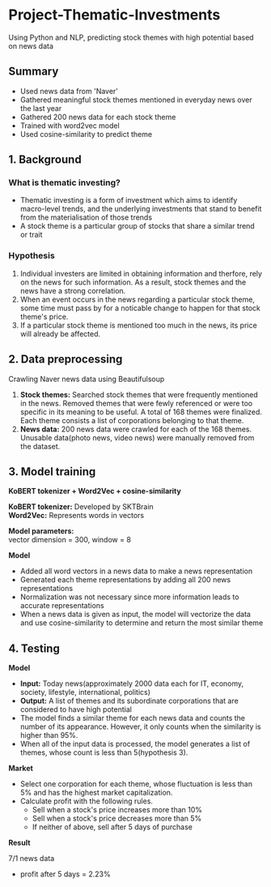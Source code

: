 # Project-Thematic-Investments
Using Python and NLP, predicting stock themes with high potential based on news data

## Summary
* Used news data from 'Naver'
* Gathered meaningful stock themes mentioned in everyday news over the last year
* Gathered 200 news data for each stock theme
* Trained with word2vec model
* Used cosine-similarity to predict theme

## 1. Background
### What is thematic investing?
* Thematic investing is a form of investment which aims to identify macro-level trends, and the underlying investments that stand to benefit from the materialisation of those trends
* A stock theme is a particular group of stocks that share a similar trend or trait

### Hypothesis
1. Individual investers are limited in obtaining information and therfore, rely on the news for such information. As a result, stock themes and the news have a strong correlation.
2. When an event occurs in the news regarding a particular stock theme, some time must pass by for a noticable change to happen for that stock theme's price.
3. If a particular stock theme is mentioned too much in the news, its price will already be affected.

## 2. Data preprocessing
Crawling Naver news data using Beautifulsoup

1. **Stock themes:** Searched stock themes that were frequently mentioned in the news. Removed themes that were fewly referenced or were too specific in its meaning to be useful. A total of 168 themes were finalized. Each theme consists a list of corporations belonging to that theme.
2. **News data:** 200 news data were crawled for each of the 168 themes. Unusable data(photo news, video news) were manually removed from the dataset.

## 3. Model training

**KoBERT tokenizer + Word2Vec + cosine-similarity**

**KoBERT tokenizer:** Developed by SKTBrain\
**Word2Vec:** Represents words in vectors

**Model parameters:**\
vector dimension = 300, window = 8

**Model**
- Added all word vectors in a news data to make a news representation
- Generated each theme representations by adding all 200 news representations
- Normalization was not necessary since more information leads to accurate representations
- When a news data is given as input, the model will vectorize the data and use cosine-similarity to determine and return the most similar theme

## 4. Testing
**Model**
- **Input:** Today news(approximately 2000 data each for IT, economy, society, lifestyle, international, politics)
- **Output:** A list of themes and its subordinate corporations that are considered to have high potential
- The model finds a similar theme for each news data and counts the number of its appearance. However, it only counts when the similarity is higher than 95%.
- When all of the input data is processed, the model generates a list of themes, whose count is less than 5(hypothesis 3).

**Market**
- Select one corporation for each theme, whose fluctuation is less than 5% and has the highest market capitalization.
- Calculate profit with the following rules.
  - Sell when a stock's price increases more than 10%
  - Sell when a stock's price decreases more than 5%
  - If neither of above, sell after 5 days of purchase
  
**Result**


7/1 news data
- profit after 5 days = 2.23%
